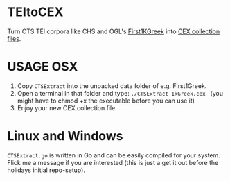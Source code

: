 # TEItoCEX
Turn CTS TEI corpora like CHS and OGL's [First1KGreek](http://opengreekandlatin.github.io/First1KGreek/) into [CEX collection files](https://github.com/cite-architecture/citedx/blob/master/docs/CEX-spec-3.0.md). 

# USAGE OSX

1. Copy `CTSExtract` into the unpacked data folder of e.g. First1Greek. 
2. Open a terminal in that folder and type: `./CTSExtract 1kGreek.cex ` (you might have to chmod +x the executable before you can use it)
3. Enjoy your new CEX collection file.

# Linux and Windows

`CTSExtract.go` is written in Go and can be easily compiled for your system. Flick me a message if you are interested (this is just a get it out before the holidays initial repo-setup).
